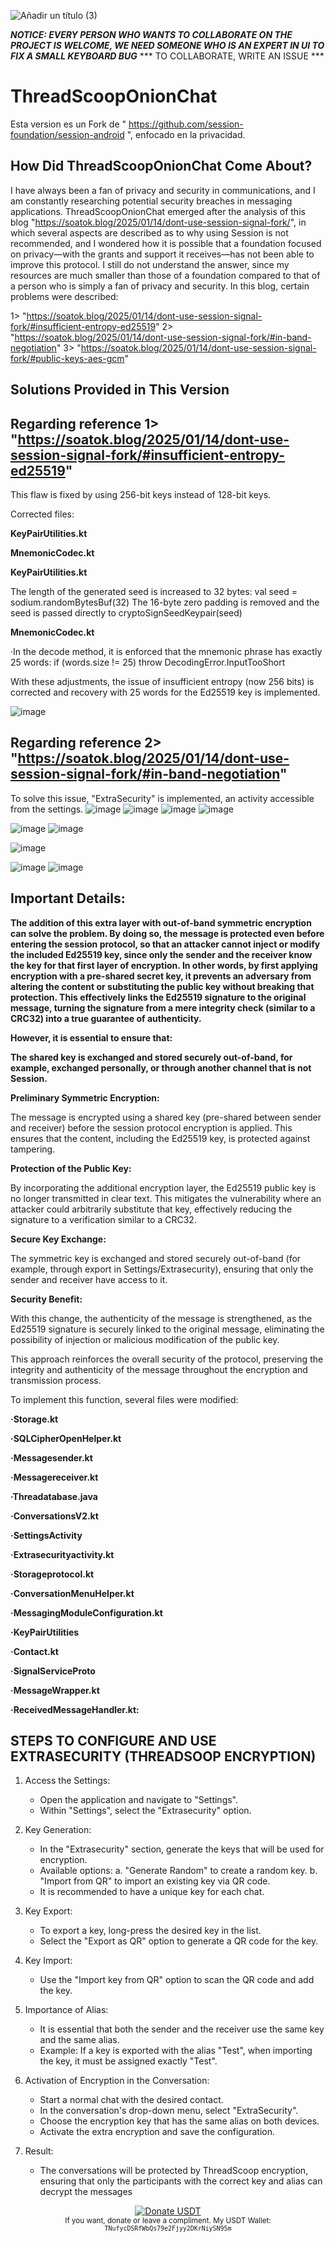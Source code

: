 ![Añadir un título (3)](https://github.com/user-attachments/assets/0bb8b4b6-ec23-478d-b3eb-54c9454e12a5)

***NOTICE: EVERY PERSON WHO WANTS TO COLLABORATE ON THE PROJECT IS WELCOME, WE NEED SOMEONE WHO IS AN EXPERT IN UI TO FIX A SMALL KEYBOARD BUG***
*** TO COLLABORATE, WRITE AN ISSUE ***



# ThreadScoopOnionChat

Esta version es un Fork de " https://github.com/session-foundation/session-android ", enfocado en la privacidad.

## How Did ThreadScoopOnionChat Come About?

I have always been a fan of privacy and security in communications, and I am constantly researching potential security breaches in messaging applications.
ThreadScoopOnionChat emerged after the analysis of this blog "https://soatok.blog/2025/01/14/dont-use-session-signal-fork/", in which several aspects are described as to why using Session is not recommended, and I wondered how it is possible that a foundation focused on privacy—with the grants and support it receives—has not been able to improve this protocol.
I still do not understand the answer, since my resources are much smaller than those of a foundation compared to that of a person who is simply a fan of privacy and security.
In this blog, certain problems were described:

1> "https://soatok.blog/2025/01/14/dont-use-session-signal-fork/#insufficient-entropy-ed25519"
2> "https://soatok.blog/2025/01/14/dont-use-session-signal-fork/#in-band-negotiation"
3> "https://soatok.blog/2025/01/14/dont-use-session-signal-fork/#public-keys-aes-gcm"

## Solutions Provided in This Version

## Regarding reference 1> "https://soatok.blog/2025/01/14/dont-use-session-signal-fork/#insufficient-entropy-ed25519"
This flaw is fixed by using 256-bit keys instead of 128-bit keys.

Corrected files:

<p> <b> KeyPairUtilities.kt </b></p> <p> <b> MnemonicCodec.kt </b></p> <p> <b> KeyPairUtilities.kt </b></p>
The length of the generated seed is increased to 32 bytes:
val seed = sodium.randomBytesBuf(32)
The 16-byte zero padding is removed and the seed is passed directly to cryptoSignSeedKeypair(seed)

<p> <b> MnemonicCodec.kt </b></p>
·In the decode method, it is enforced that the mnemonic phrase has exactly 25 words:
if (words.size != 25) throw DecodingError.InputTooShort

With these adjustments, the issue of insufficient entropy (now 256 bits) is corrected and recovery with 25 words for the Ed25519 key is implemented.

![image](https://github.com/user-attachments/assets/217b5a7c-a455-4938-88af-961cf660cad9)


## Regarding reference 2> "https://soatok.blog/2025/01/14/dont-use-session-signal-fork/#in-band-negotiation"

To solve this issue, "ExtraSecurity" is implemented, an activity accessible from the settings.
![image](https://github.com/user-attachments/assets/5e54af7c-e6a4-4564-94ad-63a178a9d973)
 ![image](https://github.com/user-attachments/assets/f23be3db-1c84-417e-8743-fe171ccf1c99) 
 ![image](https://github.com/user-attachments/assets/3bec5806-1bf2-40e8-ae98-f17a10fcbbec)
![image](https://github.com/user-attachments/assets/c45b7416-2849-47c4-9641-bbca2eecf3af)

![image](https://github.com/user-attachments/assets/a1b174a1-5cb8-4c24-a35a-2a89d6af2597)
![image](https://github.com/user-attachments/assets/062e14d3-a614-4d8a-a4a0-16978d590da5)





  ![image](https://github.com/user-attachments/assets/07586efc-9087-4f2c-84de-41562d3cfaca)

![image](https://github.com/user-attachments/assets/4336130e-7f01-4e5e-90a0-e09d95ed139c) ![image](https://github.com/user-attachments/assets/c6f76289-404e-4452-8d8b-0758462ea8f6)



## Important Details:
<p> <b> The addition of this extra layer with out-of-band symmetric encryption can solve the problem. By doing so, the message is protected even before entering the session protocol, so that an attacker cannot inject or modify the included Ed25519 key, since only the sender and the receiver know the key for that first layer of encryption.
In other words, by first applying encryption with a pre-shared secret key, it prevents an adversary from altering the content or substituting the public key without breaking that protection. This effectively links the Ed25519 signature to the original message, turning the signature from a mere integrity check (similar to a CRC32) into a true guarantee of authenticity.

However, it is essential to ensure that:

The shared key is exchanged and stored securely out-of-band, for example, exchanged personally, or through another channel that is not Session. </b></p>

<p> <b>Preliminary Symmetric Encryption:</b></p>
The message is encrypted using a shared key (pre-shared between sender and receiver) before the session protocol encryption is applied. This ensures that the content, including the Ed25519 key, is protected against tampering.

<p> <b>Protection of the Public Key:</b></p>
By incorporating the additional encryption layer, the Ed25519 public key is no longer transmitted in clear text. This mitigates the vulnerability where an attacker could arbitrarily substitute that key, effectively reducing the signature to a verification similar to a CRC32.

<p> <b>Secure Key Exchange:</b></p>
The symmetric key is exchanged and stored securely out-of-band (for example, through export in Settings/Extrasecurity), ensuring that only the sender and receiver have access to it.

<p> <b>Security Benefit:</b></p>
With this change, the authenticity of the message is strengthened, as the Ed25519 signature is securely linked to the original message, eliminating the possibility of injection or malicious modification of the public key.

This approach reinforces the overall security of the protocol, preserving the integrity and authenticity of the message throughout the encryption and transmission process.

To implement this function, several files were modified:
<p> <b>·Storage.kt </b></p> <p> <b>·SQLCipherOpenHelper.kt </b></p> <p> <b>·Messagesender.kt </b></p> <p> <b>·Messagereceiver.kt </b></p> <p> <b>·Threadatabase.java </b></p> <p> <b>·ConversationsV2.kt </b></p> <p> <b>·SettingsActivity</b></p> <p> <b>·Extrasecurityactivity.kt </b></p> <p> <b>·Storageprotocol.kt </b></p> <p> <b>·ConversationMenuHelper.kt </b></p> <p> <b>·MessagingModuleConfiguration.kt </b></p> <p> <b>·KeyPairUtilities </b></p> <p> <b>·Contact.kt </b></p> <p> <b>·SignalServiceProto </b></p> <p> <b>·MessageWrapper.kt </b></p> <p> <b>·ReceivedMessageHandler.kt: </b></p>



## STEPS TO CONFIGURE AND USE EXTRASECURITY (THREADSOOP ENCRYPTION)

 
1. Access the Settings:
   - Open the application and navigate to "Settings".
   - Within "Settings", select the "Extrasecurity" option.

2. Key Generation:
   - In the "Extrasecurity" section, generate the keys that will be used for encryption.
   - Available options:
     a. "Generate Random" to create a random key.
     b. "Import from QR" to import an existing key via QR code.
   - It is recommended to have a unique key for each chat.

3. Key Export:
   - To export a key, long-press the desired key in the list.
   - Select the "Export as QR" option to generate a QR code for the key.

4. Key Import:
   - Use the "Import key from QR" option to scan the QR code and add the key.

5. Importance of Alias:
   - It is essential that both the sender and the receiver use the same key and the same alias.
   - Example: If a key is exported with the alias "Test", when importing the key, it must be assigned exactly "Test".

6. Activation of Encryption in the Conversation:
   - Start a normal chat with the desired contact.
   - In the conversation's drop-down menu, select "ExtraSecurity".
   - Choose the encryption key that has the same alias on both devices.
   - Activate the extra encryption and save the configuration.

7. Result:
   - The conversations will be protected by ThreadScoop encryption, ensuring that only the participants with the correct key and alias can decrypt the messages

<p align="center">
  <a href="https://example.com/donate" target="_blank">
    <img src="https://img.shields.io/badge/Donate-USDT-green?style=for-the-badge&logo=tether" alt="Donate USDT">
  </a>
  <br>
  <small>If you want, donate or leave a compliment. My USDT Wallet: <code>TNufycDSRfWbQs79e2Fjyy2DKrNiySN95m</code></small>
</p>
